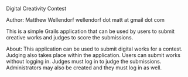 Digital Creativity Contest

Author:
Matthew Wellendorf
wellendorf dot matt at gmail dot com

This is a simple Grails application that can be used by users to submit creative works and judges to score the submissions.

About:
This application can be used to submit digital works for a contest.  Judging also takes place within the application.  Users can submit works without logging in.  Judges must log in to judge the submissions.  Administrators may also be created and they must log in as well.